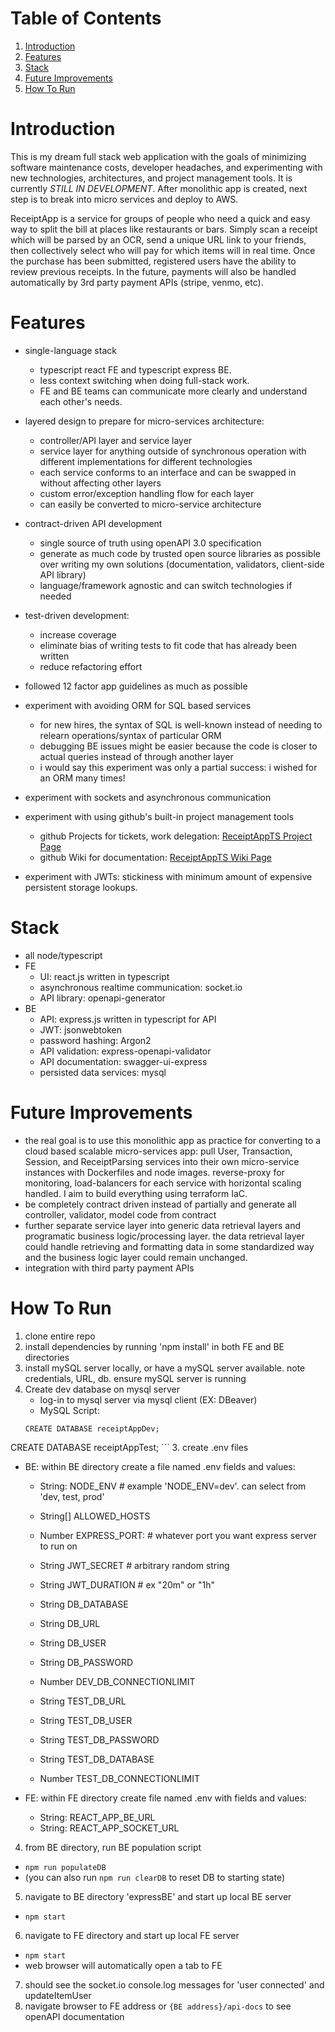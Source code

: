 # Table of Contents 
1. [Introduction](#Introduction)
2. [Features](#features) 
3. [Stack](#stack)
4. [Future Improvements](#Future-Improvements)
5. [How To Run](#how-to-run)

# Introduction
This is my dream full stack web application with the goals of minimizing software maintenance costs, developer headaches, and experimenting with
new technologies, architectures, and project management tools. It is currently _STILL IN DEVELOPMENT_. After monolithic app is created, next step is to break into micro services and deploy to AWS. 

ReceiptApp is a service for groups of people who need a quick and easy way to split the bill at places like restaurants or bars. Simply scan a receipt which will be parsed by an OCR, send a unique URL link to your friends, then collectively select who will pay for which items will in real time. Once the purchase has been submitted, registered users have the ability to review previous receipts. In the future, payments will also be handled automatically by 3rd party payment APIs (stripe, venmo, etc). 

# Features
- single-language stack 
  - typescript react FE and typescript express BE.
  - less context switching when doing full-stack work.
  - FE and BE teams can communicate more clearly and understand each other's needs.  

- layered design to prepare for micro-services architecture: 
  - controller/API layer and service layer 
  - service layer for anything outside of synchronous operation with different implementations for different technologies
  - each service conforms to an interface and can be swapped in without affecting other layers 
  - custom error/exception handling flow for each layer
  - can easily be converted to micro-service architecture

- contract-driven API development
  - single source of truth using openAPI 3.0 specification
  - generate as much code by trusted open source libraries as possible over writing my own solutions (documentation, validators, client-side API library)
  - language/framework agnostic and can switch technologies if needed

- test-driven development: 
  - increase coverage
  - eliminate bias of writing tests to fit code that has already been written
  - reduce refactoring effort

- followed 12 factor app guidelines as much as possible

- experiment with avoiding ORM for SQL based services
  - for new hires, the syntax of SQL is well-known instead of needing to relearn operations/syntax of particular ORM
  - debugging BE issues might be easier because the code is closer to actual queries instead of through another layer 
  - i would say this experiment was only a partial success:  i wished for an ORM many times!

- experiment with sockets and asynchronous communication

- experiment with using github's built-in project management tools 
  - github Projects for tickets, work delegation: [ReceiptAppTS Project Page](https://github.com/users/space-apes/projects/7)
  - github Wiki for documentation: [ReceiptAppTS Wiki Page](https://github.com/space-apes/receiptAppTS/wiki)
 
- experiment with JWTs: stickiness with minimum amount of expensive persistent storage lookups. 


# Stack 
- all node/typescript
- FE
  - UI: react.js written in typescript 
  - asynchronous realtime communication: socket.io
  - API library: openapi-generator
- BE 
  - API: express.js written in typescript for API
  - JWT: jsonwebtoken
  - password hashing: Argon2
  - API validation: express-openapi-validator
  - API documentation: swagger-ui-express
  - persisted data services: mysql

# Future Improvements
- the real goal is to use this monolithic app as practice for converting to a cloud based scalable micro-services app: pull User, Transaction, Session, and ReceiptParsing services into their own micro-service instances with Dockerfiles and node images. reverse-proxy for monitoring, load-balancers for each service with horizontal scaling handled. I aim to build everything using terraform IaC. 
- be completely contract driven instead of partially and generate all controller, validator, model code from contract
- further separate service layer into generic data retrieval layers and programatic business logic/processing layer. the data retrieval layer could handle retrieving and formatting data in some standardized way and the business logic layer could remain unchanged.
- integration with third party payment APIs 


# How To Run
1. clone entire repo
2. install dependencies by running 'npm install' in both FE and BE directories
3. install mySQL server locally, or have a mySQL server available. note credentials, URL, db. ensure mySQL server is running   
4. Create dev database on mysql server
	- log-in to mysql server via mysql client (EX: DBeaver)
	- MySQL Script:
	```
	CREATE DATABASE receiptAppDev;
  CREATE DATABASE receiptAppTest; 
	```
3. create .env files 
  - BE: within BE directory create a file named .env fields and values:
    - String: NODE_ENV # example 'NODE_ENV=dev'. can select from 'dev, test, prod'
    - String[] ALLOWED_HOSTS
    - Number EXPRESS_PORT: # whatever port you want express server to run on 
    - String JWT_SECRET # arbitrary random string
    - String JWT_DURATION # ex "20m" or "1h" 

    - String DB_DATABASE 
    - String DB_URL 
    - String DB_USER 
    - String DB_PASSWORD
    - Number DEV_DB_CONNECTIONLIMIT
    
    - String TEST_DB_URL
    - String TEST_DB_USER
    - String TEST_DB_PASSWORD
    - String TEST_DB_DATABASE
    - Number TEST_DB_CONNECTIONLIMIT
  
  
  - FE: within FE directory create file named .env with fields and values: 
    - String: REACT_APP_BE_URL
    - String: REACT_APP_SOCKET_URL

4. from BE directory, run BE population script
  - `npm run populateDB`
  - (you can also run `npm run clearDB` to reset DB to starting state)

5. navigate to BE directory 'expressBE' and start up local BE server
  - `npm start` 
6. navigate to FE directory and start up local FE server
  - `npm start` 
  - web browser will automatically open a tab to FE
7. should see the socket.io console.log messages for 'user connected' and updateItemUser
8. navigate browser to FE address or `{BE address}/api-docs` to see openAPI documentation
